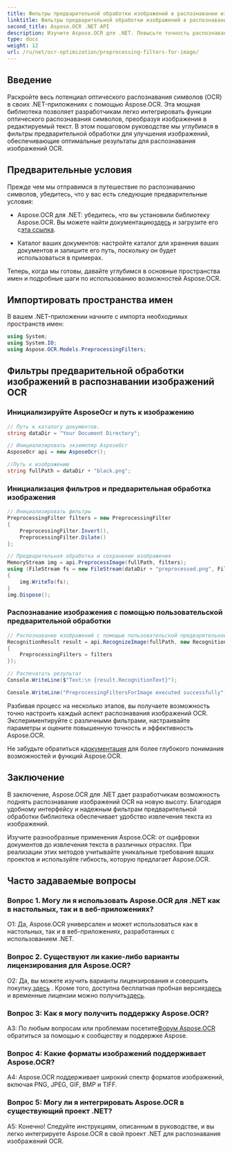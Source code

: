 ```yaml
---
title: Фильтры предварительной обработки изображений в распознавании изображений OCR
linktitle: Фильтры предварительной обработки изображений в распознавании изображений OCR
second_title: Aspose.OCR .NET API
description: Изучите Aspose.OCR для .NET. Повысьте точность распознавания с помощью фильтров предварительной обработки. Загрузите сейчас для полной интеграции.
type: docs
weight: 12
url: /ru/net/ocr-optimization/preprocessing-filters-for-image/
---
```

## Введение

Раскройте весь потенциал оптического распознавания символов (OCR) в своих .NET-приложениях с помощью Aspose.OCR. Эта мощная библиотека позволяет разработчикам легко интегрировать функции оптического распознавания символов, преобразуя изображения в редактируемый текст. В этом пошаговом руководстве мы углубимся в фильтры предварительной обработки для улучшения изображений, обеспечивающие оптимальные результаты для распознавания изображений OCR.

## Предварительные условия

Прежде чем мы отправимся в путешествие по распознаванию символов, убедитесь, что у вас есть следующие предварительные условия:

-  Aspose.OCR для .NET: убедитесь, что вы установили библиотеку Aspose.OCR. Вы можете найти документацию[здесь](https://reference.aspose.com/ocr/net/) и загрузите его с[эта ссылка](https://releases.aspose.com/ocr/net/).

- Каталог ваших документов: настройте каталог для хранения ваших документов и запишите его путь, поскольку он будет использоваться в примерах.

Теперь, когда мы готовы, давайте углубимся в основные пространства имен и подробные шаги по использованию возможностей Aspose.OCR.

## Импортировать пространства имен

В вашем .NET-приложении начните с импорта необходимых пространств имен:

```csharp
using System;
using System.IO;
using Aspose.OCR.Models.PreprocessingFilters;
```

## Фильтры предварительной обработки изображений в распознавании изображений OCR

### Инициализируйте AsposeOcr и путь к изображению

```csharp
// Путь к каталогу документов.
string dataDir = "Your Document Directory";

// Инициализировать экземпляр AsposeOcr
AsposeOcr api = new AsposeOcr();

//Путь к изображению
string fullPath = dataDir + "black.png";
```

### Инициализация фильтров и предварительная обработка изображения

```csharp
// Инициализировать фильтры
PreprocessingFilter filters = new PreprocessingFilter
{
    PreprocessingFilter.Invert(),
    PreprocessingFilter.Dilate()
};

// Предварительная обработка и сохранение изображения
MemoryStream img = api.PreprocessImage(fullPath, filters);
using (FileStream fs = new FileStream(dataDir + "preprocessed.png", FileMode.OpenOrCreate))
{
    img.WriteTo(fs);
}
img.Dispose();
```

### Распознавание изображения с помощью пользовательской предварительной обработки

```csharp
// Распознавание изображений с помощью пользовательской предварительной обработки
RecognitionResult result = api.RecognizeImage(fullPath, new RecognitionSettings
{
    PreprocessingFilters = filters
});

// Распечатать результат
Console.WriteLine($"Text:\n {result.RecognitionText}");

Console.WriteLine("PreprocessingFiltersForImage executed successfully");
```

Разбивая процесс на несколько этапов, вы получаете возможность точно настроить каждый аспект распознавания изображений OCR. Экспериментируйте с различными фильтрами, настраивайте параметры и оцените повышенную точность и эффективность Aspose.OCR.

 Не забудьте обратиться к[документация](https://reference.aspose.com/ocr/net/) для более глубокого понимания возможностей и функций Aspose.OCR.

## Заключение

В заключение, Aspose.OCR для .NET дает разработчикам возможность поднять распознавание изображений OCR на новую высоту. Благодаря удобному интерфейсу и надежным фильтрам предварительной обработки библиотека обеспечивает удобство извлечения текста из изображений.

Изучите разнообразные применения Aspose.OCR: от оцифровки документов до извлечения текста в различных отраслях. При реализации этих методов учитывайте уникальные требования ваших проектов и используйте гибкость, которую предлагает Aspose.OCR.


## Часто задаваемые вопросы

### Вопрос 1. Могу ли я использовать Aspose.OCR для .NET как в настольных, так и в веб-приложениях?

О1: Да, Aspose.OCR универсален и может использоваться как в настольных, так и в веб-приложениях, разработанных с использованием .NET.

### Вопрос 2. Существуют ли какие-либо варианты лицензирования для Aspose.OCR?

 О2: Да, вы можете изучить варианты лицензирования и совершить покупку.[здесь](https://purchase.aspose.com/buy) . Кроме того, доступна бесплатная пробная версия[здесь](https://releases.aspose.com/) и временные лицензии можно получить[здесь](https://purchase.aspose.com/temporary-license/).

### Вопрос 3: Как я могу получить поддержку Aspose.OCR?

A3: По любым вопросам или проблемам посетите[Форум Aspose.OCR](https://forum.aspose.com/c/ocr/16) обратиться за помощью к сообществу и поддержке Aspose.

### Вопрос 4: Какие форматы изображений поддерживает Aspose.OCR?

A4: Aspose.OCR поддерживает широкий спектр форматов изображений, включая PNG, JPEG, GIF, BMP и TIFF.

### Вопрос 5: Могу ли я интегрировать Aspose.OCR в существующий проект .NET?

А5: Конечно! Следуйте инструкциям, описанным в руководстве, и вы легко интегрируете Aspose.OCR в свой проект .NET для распознавания изображений OCR.